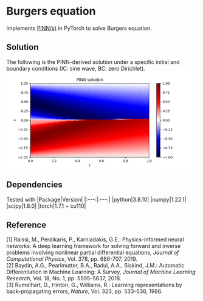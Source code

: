 # Burgers equation

Implements [PINN(s)](https://doi.org/10.1016/j.jcp.2018.10.045) in PyTorch to solve Burgers equation. 

## Solution
The following is the PINN-derived solution under a specific initial and boundary conditions (IC: sine wave, BC: zero Dirichlet). 
<img src="./figures/PINN_Burgers.png">

## Dependencies
Tested with
|Package|Version|
|:---:|:---:|
|python|3.8.10|
|numpy|1.22.1|
|scipy|1.8.0|
|torch|1.7.1 + cu110|

## Reference
[1] Raissi, M., Perdikaris, P., Karniadakis, G.E.: Physics-informed neural networks: A deep learning framework for solving forward and inverse problems involving nonlinear partial differential equations, *Journal of Computational Physics*, Vol. 378, pp. 686-707, 2019. 
<br>
[2] Baydin, A.G., Pearlmutter, B.A., Radul, A.A., Siskind, J.M.: Automatic Differentiation in Machine Learning: A Survey, *Journal of Machine Learning Research*, Vol. 18, No. 1, pp. 5595–5637, 2018. 
<br>
[3] Rumelhart, D., Hinton, G., Williams, R.: Learning representations by back-propagating errors, *Nature*, Vol. 323, pp. 533–536, 1986. 
